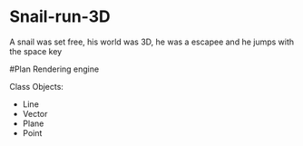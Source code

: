 # Snail-run-3D
A snail was set free, his world was 3D, he was a escapee and he jumps with the space key

#Plan
Rendering engine

Class Objects:
- Line
- Vector
- Plane
- Point
